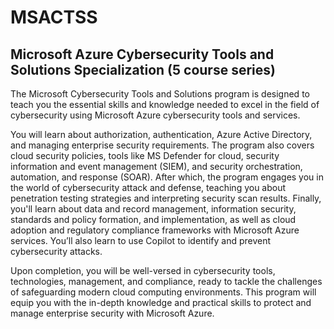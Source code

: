 # MSACTSS
## Microsoft Azure Cybersecurity Tools and Solutions Specialization (5 course series)

The Microsoft Cybersecurity Tools and Solutions program is designed to teach you the essential skills and knowledge needed to excel in the field of cybersecurity using Microsoft Azure cybersecurity tools and services.

You will learn about authorization, authentication, Azure Active Directory, and managing enterprise security requirements. The program also covers  cloud security policies, tools like MS Defender for cloud, security information and event management (SIEM), and security orchestration, automation, and response (SOAR).  After which, the program engages you in the world of cybersecurity attack and defense, teaching you about penetration testing strategies and interpreting security scan results. Finally, you'll learn about data and record management, information security, standards and policy formation, and implementation, as well as cloud adoption and regulatory compliance frameworks with Microsoft Azure services. You’ll also learn to use Copilot to identify and prevent cybersecurity attacks. 

Upon completion, you will be well-versed in cybersecurity tools, technologies, management, and compliance, ready to tackle the challenges of safeguarding modern cloud computing environments. This program will equip you with the in-depth knowledge and practical skills to protect and manage enterprise security with Microsoft Azure. 
